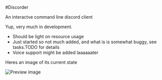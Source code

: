 #Discorder

An interactve command line discord client

Yup, very much in development.

 - Should be light on resource usage
 - Just started so not much added, and what is is somewhat buggy, see tasks.TODO for details
 - Voice support might be added laaaaaater


Heres an image of its current state

![Preview image](https://dl.dropboxusercontent.com/u/17487167/screenshots/2016-03-15T05%3A47%3A51%2B01%3A00.png)

